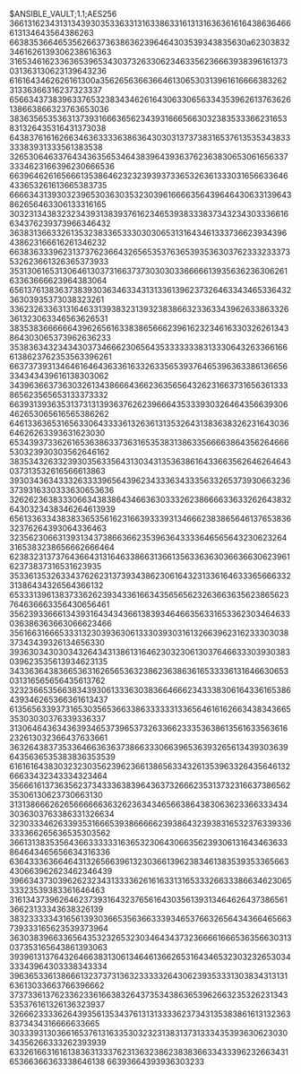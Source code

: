 $ANSIBLE_VAULT;1.1;AES256
36613162343131343930353363313163386331613131636361616438636466613134643564386263
6638353664653562663736386362396464303539343835630a623038323461626139306238616363
31653461623363653965343037326330623463356236663938396161373031363130623139643236
6161643462626161300a356265636636646130653031396161666638326231336366316237323337
65663437383963376532383434626164306330656334353962613763626138663866323763653036
38363565353631373931666365623439316665663032383533366231653831326435316431373038
64383761616266346363333638636430303137373831653761353534383333383931333561383538
32653064633764343635653464383964393637623638306530616563373334623166396230666536
66396462616566613538646232323939373365326361333031656633646433653261613665383735
66663431393032396530363035323039616666356439646430633139643862656463306133316165
30323134383232343931383937616234653938333837343234303336616634376239373966346432
36383136633261353238336533303030653131643461333736623934396438623166616261346232
66383633396231373762366432656535376365393536303762333233373532623661326365373933
35313061653130646130373166373730303033666661393563623630626163363666623964383064
65613761383637383930363463343131336139623732646334346533643236303935373038323261
33623263363131646331393832313932383866323363343962633863326361323063346563626531
38353836666664396265616338386566623961623234616330326261343864303065373962636233
35383634323434303734666230656435333333383133306432633661666138623762353563396261
66373739313464616464363361633263356539376465396363386136656334343439616138303062
34396366373630326134386664366236356564326231663731656361333865623565653133373332
66393139363531373131393637626239666435333930326464356639306462653065616565386262
64613363653165633064333361326361313532643138363832623164303664626263393631623030
65343937336261653638633736316535383138633566663864356264666530323930303562646162
38353432633239303563356431303431353638616433663562646264643037313532616566613863
39303436343332633339656439623433363433356332653739306632363739316330333630653636
32626236383330663438386434663630333262386666336332626438326430323438346264613939
65613363343838336535616231663933393134666238386564613765383632376264393064336463
32356230663139313437386636623539636433336465656432306232643165383238656662666464
62383231373764366431316463386631366135633636303663663062396162373837316531623935
35336135326334376262313739343862306164323133616463336566633231386434326564366132
65333139613837336262393433616634356565623263663635623865623764636663356430656461
35623933666134393164343436613839346466356331653362303464633036386363663066623466
35616631666533313230393630613330393031613266396231623330303837343439326134656330
39363034303034326434313861316462303230613037646633303930383039623535613934623135
34336364383665363162656536323862363863616533336131646630653031316565656435613762
32323665356638343930613336303836646662343338306164336165386439346265366361613437
61356563393731653035653663386333333133656461616266343834366535303030376339336337
31306464363436393465373965373263366233353638613561633563616232613032366437633661
36326438373533646636363738663330663965363932656134393036396435636535383836353539
61616164383032323035623962366138656334326135396332643564613266633432343334323464
35666161373635623734333638396436373266623531373231663738656235306130623730663130
31313866626265666666363262363434656638643830636233663334343036303763386331326634
32303334626339353166653938666662393864323938316532376339336333366265636535303562
36613138353564366333333163653230643066356239306131643463633864643465656634316336
63643336366464313265663961323036613962383461383539353365663430663962623462346439
39663437303962623234313333626161633131653332663338663462306533323539383361646463
31613437396264623739316432376561643035613931346462643738656136623133343638326139
38323333343165613930366535636633393465376632656434366465663739333165623539373964
36303839663365643532326532303464343732366661666536356630313037353165643861393063
39396131376432646638313061346461366265316434653230323265303433343964303338343334
39636533613866613237373136323333326430623935333130383431313163613033663766396662
37373361376233623361663832643735343863653962663235326231343535376161326136323937
32666233336264393561353437613131333362373431353838616131323638373434316666633665
30333931303661653761316335303232313831373133343539363062303034356266333262393939
63326166316161383631333762313632386238383663343339623266343165366366363338646138
66393664393936303233
